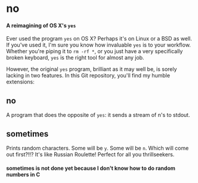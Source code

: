 no
==

#### A reimagining of OS X's `yes`

Ever used the program `yes` on OS X? Perhaps it's on Linux or a BSD as well. If you've used it, I'm sure you know how invaluable `yes` is to your workflow. Whether you're piping it to `rm -rf *`, or you just have a very specifically broken keyboard, `yes` is the right tool for almost any job.

However, the original `yes` program, brilliant as it may well be, is sorely lacking in two features. In this Git repository, you'll find my humble extensions:

## no

A program that does the opposite of `yes`: it sends a stream of n's to stdout. 

## sometimes

Prints random characters. Some will be `y`. Some will be `n`. Which will come out first?!!? It's like Russian Roulette! Perfect for all you thrillseekers.

#### sometimes is not done yet because I don't know how to do random numbers in C

